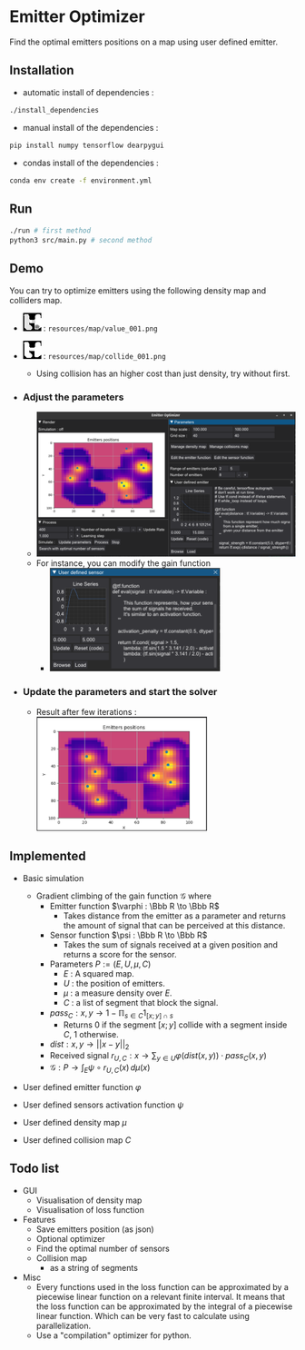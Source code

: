 # Emitter Optimizer
Find the optimal emitters positions on a map using user defined emitter.

## Installation
- automatic install of dependencies :
```sh
./install_dependencies
```
- manual install of the dependencies :
```sh
pip install numpy tensorflow dearpygui
```
- condas install of the dependencies :
```sh
conda env create -f environment.yml
```

## Run
```sh
./run # first method
python3 src/main.py # second method
```

## Demo

You can try to optimize emitters using the following density map and colliders map.
- ![](resources/map/value_001.png) : ``resources/map/value_001.png``
- ![](resources/map/collide_001.png) : ``resources/map/collide_001.png``
    - Using collision has an higher cost than just density, try without first.

- ### Adjust the parameters
    - <img src="resources/demo/interface.png">
    - For instance, you can modify the gain function
        - <img src="resources/demo/user_defined_sensor.png" width=300>
- ### Update the parameters and start the solver
    - Result after few iterations : </br> <img src=resources/demo/render.png width=300>

## Implemented
- Basic simulation
    - Gradient climbing of the gain function $\mathcal G$ where
        - Emitter function $\varphi : \Bbb R \to \Bbb R$ 
            - Takes distance from the emitter as a parameter and returns the amount of signal that can be perceived at this distance.
        - Sensor function $\psi : \Bbb R \to \Bbb R$
            - Takes the sum of signals received at a given position and returns a score for the sensor.  
        - Parameters $P := (E, U, \mu, C)$
            - $E$ : A squared map.
            - $U$ : the position of emitters.
            - $\mu$ : a measure density over $E$.
            - $C$ : a list of segment that block the signal.
        - $pass_C : x, y \to 1 - \mathbb \Pi_{s \in C} 1_{[x;y] \cap s}$
            - Returns 0 if the segment $[x;y]$ collide with a segment inside $C$, 1 otherwise.
        - $dist : x, y \to || x - y ||_2$ 
        - Received signal $r_{U, C} : x \to \sum_{y \in U}\varphi \big( dist(x, y) \big) \cdot pass_C(x,y)$
        - $\mathcal G : P \to \int_E \psi \circ r_{U,C}(x) \, d\mu(x)$

- User defined emitter function $\varphi$
- User defined sensors activation function $\psi$
- User defined density map $\mu$
- User defined collision map $C$

## Todo list
- GUI
    - Visualisation of density map
    - Visualisation of loss function
- Features
    - Save emitters position (as json)
    - Optional optimizer
    - Find the optimal number of sensors
    - Collision map
        - as a string of segments
- Misc
    - Every functions used in the loss function can be approximated by a piecewise linear function on a relevant finite interval. It means that the loss function can be approximated by the integral of a piecewise linear function. Which can be very fast to calculate using parallelization.
    - Use a "compilation" optimizer for python.
